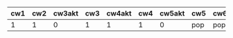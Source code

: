 | cw1 | cw2 | cw3akt | cw3 | cw4akt | cw4 | cw5akt | cw5 | cw6 | cw7akt | cw7 | cw8akt | cw8 |
|-----|-----|--------|-----|--------|-----|--------|-----|-----|--------|-----|--------|-----|
|   1 |   1 |      0 |   1 |      1 |   1 |      0 | pop | pop |      0 |   1 |      0 | ?   |
